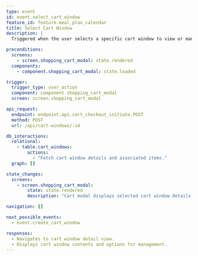```yaml
---
type: event
id: event.select_cart_window
feature_id: feature.meal_plan_calendar
title: Select Cart Window
description: |
  Triggered when the user selects a specific cart window to view or manage its contents.

preconditions:
  screens:
    - screen.shopping_cart_modal: state.rendered
  components:
    - component.shopping_cart_modal: state.loaded

trigger:
  trigger_type: user_action
  component: component.shopping_cart_modal
  screen: screen.shopping_cart_modal

api_request:
  endpoint: endpoint.api.cart_checkout_initiate.POST
  method: POST
  url: /api/cart-windows/:id

db_interactions:
  relational:
    - table.cart_windows:
        actions:
          - "Fetch cart window details and associated items."
  graph: []

state_changes:
  screens:
    - screen.shopping_cart_modal:
        state: state.rendered
        description: "Cart modal displays selected cart window details."

navigation: []

next_possible_events:
  - event.create_cart_window

responses:
  - Navigates to cart window detail view.
  - Displays cart window contents and options for management.
---
```

